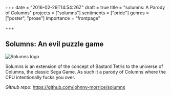 +++
date = "2016-02-29T14:54:26Z"
draft = true
title = "solumns: A Parody of Columns"
projects = ["solumns"]
sentiments = ["pride"]
genres = ["poster", "prose"]
importance = "frontpage"

+++

## Solumns: An evil puzzle game

![Solumns logo](image/solumns.png)

Solumns is an extension of the concept of Bastard Tetris to the universe of Columns, the classic Sega Game.  As such it a parody of Columns where the CPU intentionally fucks you over.

*Github repo*: https://github.com/johnny-morrice/solumns



